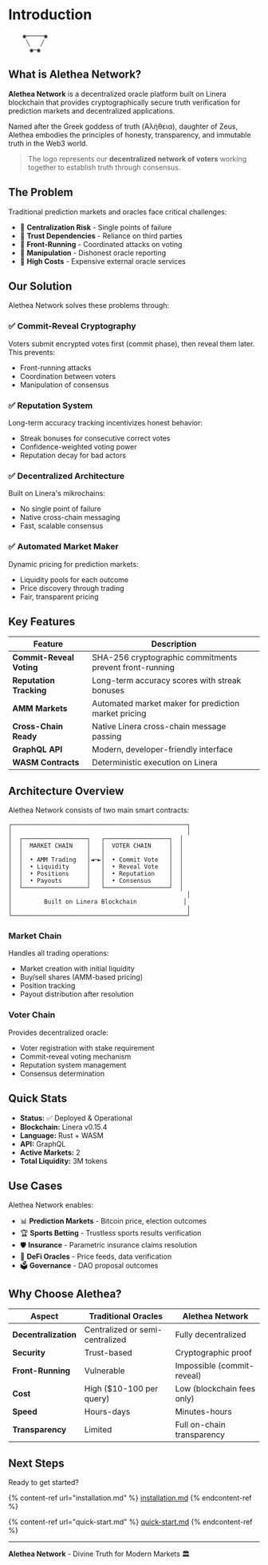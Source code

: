 # Introduction

```
    ◉─────◉
     ╲   ╱
      ◉─◉
```

## What is Alethea Network?

**Alethea Network** is a decentralized oracle platform built on Linera blockchain that provides cryptographically secure truth verification for prediction markets and decentralized applications.

Named after the Greek goddess of truth (Ἀλήθεια), daughter of Zeus, Alethea embodies the principles of honesty, transparency, and immutable truth in the Web3 world.

> The logo represents our **decentralized network of voters** working together to establish truth through consensus.

## The Problem

Traditional prediction markets and oracles face critical challenges:

* 🔴 **Centralization Risk** - Single points of failure
* 🔴 **Trust Dependencies** - Reliance on third parties
* 🔴 **Front-Running** - Coordinated attacks on voting
* 🔴 **Manipulation** - Dishonest oracle reporting
* 🔴 **High Costs** - Expensive external oracle services

## Our Solution

Alethea Network solves these problems through:

### ✅ Commit-Reveal Cryptography

Voters submit encrypted votes first (commit phase), then reveal them later. This prevents:
- Front-running attacks
- Coordination between voters
- Manipulation of consensus

### ✅ Reputation System

Long-term accuracy tracking incentivizes honest behavior:
- Streak bonuses for consecutive correct votes
- Confidence-weighted voting power
- Reputation decay for bad actors

### ✅ Decentralized Architecture

Built on Linera's mikrochains:
- No single point of failure
- Native cross-chain messaging
- Fast, scalable consensus

### ✅ Automated Market Maker

Dynamic pricing for prediction markets:
- Liquidity pools for each outcome
- Price discovery through trading
- Fair, transparent pricing

## Key Features

| Feature | Description |
|---------|-------------|
| **Commit-Reveal Voting** | SHA-256 cryptographic commitments prevent front-running |
| **Reputation Tracking** | Long-term accuracy scores with streak bonuses |
| **AMM Markets** | Automated market maker for prediction market pricing |
| **Cross-Chain Ready** | Native Linera cross-chain message passing |
| **GraphQL API** | Modern, developer-friendly interface |
| **WASM Contracts** | Deterministic execution on Linera |

## Architecture Overview

Alethea Network consists of two main smart contracts:

```
┌─────────────────────────────────────────────────┐
│                                                 │
│  ┌──────────────────┐   ┌──────────────────┐  │
│  │  MARKET CHAIN    │   │  VOTER CHAIN     │  │
│  │                  │   │                  │  │
│  │  • AMM Trading   │◄─►│  • Commit Vote   │  │
│  │  • Liquidity     │   │  • Reveal Vote   │  │
│  │  • Positions     │   │  • Reputation    │  │
│  │  • Payouts       │   │  • Consensus     │  │
│  └──────────────────┘   └──────────────────┘  │
│                                                 │
│         Built on Linera Blockchain             │
│                                                 │
└─────────────────────────────────────────────────┘
```

### Market Chain

Handles all trading operations:
- Market creation with initial liquidity
- Buy/sell shares (AMM-based pricing)
- Position tracking
- Payout distribution after resolution

### Voter Chain

Provides decentralized oracle:
- Voter registration with stake requirement
- Commit-reveal voting mechanism
- Reputation system management
- Consensus determination

## Quick Stats

- **Status:** ✅ Deployed & Operational
- **Blockchain:** Linera v0.15.4
- **Language:** Rust + WASM
- **API:** GraphQL
- **Active Markets:** 2
- **Total Liquidity:** 3M tokens

## Use Cases

Alethea Network enables:

* 📊 **Prediction Markets** - Bitcoin price, election outcomes
* 🏆 **Sports Betting** - Trustless sports results verification
* 🛡️ **Insurance** - Parametric insurance claims resolution
* 💱 **DeFi Oracles** - Price feeds, data verification
* 🗳️ **Governance** - DAO proposal outcomes

## Why Choose Alethea?

| Aspect | Traditional Oracles | Alethea Network |
|--------|-------------------|-----------------|
| **Decentralization** | Centralized or semi-centralized | Fully decentralized |
| **Security** | Trust-based | Cryptographic proof |
| **Front-Running** | Vulnerable | Impossible (commit-reveal) |
| **Cost** | High ($10-100 per query) | Low (blockchain fees only) |
| **Speed** | Hours-days | Minutes-hours |
| **Transparency** | Limited | Full on-chain transparency |

## Next Steps

Ready to get started?

{% content-ref url="installation.md" %}
[installation.md](installation.md)
{% endcontent-ref %}

{% content-ref url="quick-start.md" %}
[quick-start.md](quick-start.md)
{% endcontent-ref %}

---

**Alethea Network** - Divine Truth for Modern Markets 🏛️

